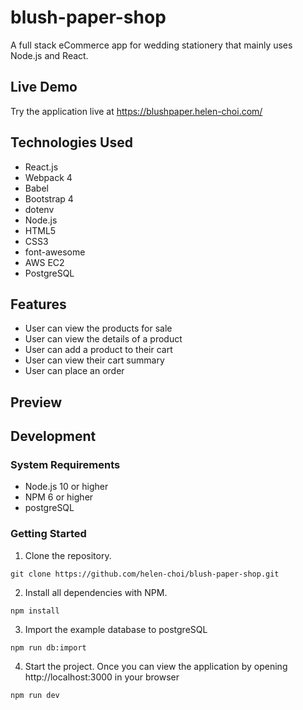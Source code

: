 # blush-paper-shop
A full stack eCommerce app for wedding stationery that mainly uses Node.js and React.

## Live Demo

Try the application live at https://blushpaper.helen-choi.com/

## Technologies Used

- React.js
- Webpack 4
- Babel
- Bootstrap 4
- dotenv
- Node.js
- HTML5
- CSS3
- font-awesome
- AWS EC2
- PostgreSQL

## Features

- User can view the products for sale
- User can view the details of a product
- User can add a product to their cart
- User can view their cart summary
- User can place an order

## Preview

## Development

### System Requirements
- Node.js 10 or higher
- NPM 6 or higher
- postgreSQL

### Getting Started
1. Clone the repository.
```
git clone https://github.com/helen-choi/blush-paper-shop.git
```
2. Install all dependencies with NPM.
```
npm install
```
3. Import the example database to postgreSQL
```
npm run db:import
```
4. Start the project. Once you can view the application by opening http://localhost:3000 in your browser
```
npm run dev
```

